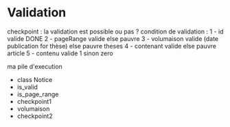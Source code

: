 # Validation
 checkpoint : la validation est possible ou pas ?
  condition de validation : 
  1 - id valide DONE
  2 - pageRange valide else pauvre
  3 - volumaison valide (date publication for thèse) else pauvre theses
  4 - contenant valide else pauvre article
  5 - contenu valide 1 sinon zero


ma pile d'execution
- class Notice
- is_valid
- is_page_range
- checkpoint1
- volumaison
- checkpoint2